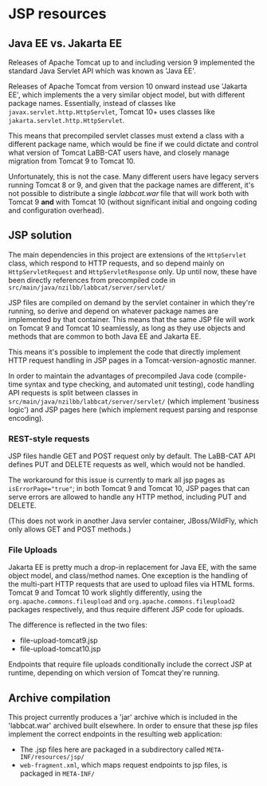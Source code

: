 # JSP resources

## Java EE vs. Jakarta EE

Releases of Apache Tomcat up to and including version 9 implemented the standard Java
Servlet API which was known as 'Java EE'.

Releases of Apache Tomcat from version 10 onward instead use 'Jakarta EE', which
implements the a very similar object model, but with different package names. Essentially,
instead of classes like `javax.servlet.http.HttpServlet`, Tomcat 10+ uses classes like
`jakarta.servlet.http.HttpServlet`.

This means that precompiled servlet classes must extend a class with a different package
name, which would be fine if we could dictate and control what version of Tomcat LaBB-CAT
users have, and closely manage migration from Tomcat 9 to Tomcat 10. 

Unfortunately, this is not the case. Many different users have legacy servers running
Tomcat 8 or 9, and given that the package names are different, it's not possible to
distribute a single *labbcat.war* file that will work both with Tomcat 9 **and** with
Tomcat 10 (without significant initial and ongoing coding and configuration overhead). 

## JSP solution

The main dependencies in this project are extensions of the `HttpServlet` class, which
respond to HTTP requests, and so depend mainly on `HttpServletRequest` and
`HttpServletResponse` only. Up until now, these have been directly references from
precompiled code in `src/main/java/nzilbb/labbcat/server/servlet/`

JSP files are compiled on demand by the servlet container in which they're running, so
derive and depend on whatever package names are implemented by that container. This means
that the same JSP file will work on Tomcat 9 and Tomcat 10 seamlessly, as long as they use
objects and methods that are common to both Java EE and Jakarta EE.

This means it's possible to implement the code that directly implement HTTP request
handling in JSP pages in a Tomcat-version-agnostic manner. 

In order to maintain the advantages of precompiled Java code (compile-time syntax and type
checking, and automated unit testing), code handling API requests is split between classes
in `src/main/java/nzilbb/labbcat/server/servlet/` (which implement 'business logic') and
JSP pages here (which implement request parsing and response encoding).

### REST-style requests

JSP files handle GET and POST request only by default. The LaBB-CAT API defines PUT and
DELETE requests as well, which would not be handled.

The workaround for this issue is currently to mark all jsp pages as `isErrorPage="true"`;
in both Tomcat 9 and Tomcat 10, JSP pages that can serve errors are allowed to handle any
HTTP method, including PUT and DELETE.

(This does not work in another Java servler container, JBoss/WildFly, which only allows
GET and POST methods.)

### File Uploads

Jakarta EE is pretty much a drop-in replacement for Java EE, with the same object model,
and class/method names. One exception is the handling of the multi-part HTTP requests that
are used to upload files via HTML forms. Tomcat 9 and Tomcat 10 work slightly differently,
using the `org.apache.commons.fileupload` and `org.apache.commons.fileupload2` packages
respectively, and thus require different JSP code for uploads.

The difference is reflected in the two files:
 - file-upload-tomcat9.jsp
 - file-upload-tomcat10.jsp

Endpoints that require file uploads conditionally include the correct JSP at runtime,
depending on which version of Tomcat they're running.

## Archive compilation

This project currently produces a 'jar' archive which is included in the 'labbcat.war'
archived built elsewhere. In order to ensure that these jsp files implement the correct
endpoints in the resulting web application:

- The .jsp files here are packaged in a subdirectory called `META-INF/resources/jsp/`
- `web-fragment.xml`, which maps request endpoints to jsp files, is packaged in `META-INF/`
